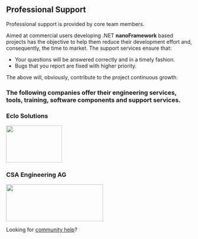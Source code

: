 ## Professional Support

Professional support is provided by core team members.

Aimed at commercial users developing .NET **nanoFramework** based projects has the objective to help them reduce their development effort and, consequently, the time to market. The support services ensure that:

- Your questions will be answered correctly and in a timely fashion.
- Bugs that you report are fixed with higher priority.

The above will, obviously, contribute to the project continuous growth.


### The following companies offer their engineering services, tools, training, software components and support services.


### Eclo Solutions

<a href="http://www.eclo.solutions"><img src="http://www.eclo.solutions/images/eclo-solutions-logo-tall.svg" height="100" width="151"/></a>

### CSA Engineering AG

<a href="http://www.csa.ch"><img src="https://docs.nanoframework.net/images/logos/CSA-cmyk.svg" height="100" width="262"/></a>

Looking for [community help](community-help.md)?
